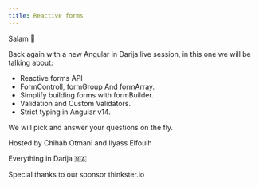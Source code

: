 ```yaml
---
title: Reactive forms
---
```


Salam 👏

Back again with a new Angular in Darija live session, in this one we will be talking about: 
- Reactive forms API 
- FormControll, formGroup And formArray.
- Simplify building forms with formBuilder.
- Validation and Custom Validators.
- Strict typing in Angular v14.

We will pick and answer your questions on the fly.

Hosted by Chihab Otmani and Ilyass Elfouih

Everything in Darija 🇲🇦

Special thanks to our sponsor thinkster.io

